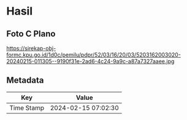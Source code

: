 # Hasil

## Foto C Plano

https://sirekap-obj-formc.kpu.go.id/1d0c/pemilu/pdpr/52/03/16/20/03/5203162003020-20240215-011305--9190f31e-2ad6-4c24-9a9c-a87a7327aaee.jpg


## Metadata

| Key        | Value               |
| ---------- | ------------------- |
| Time Stamp | 2024-02-15 07:02:30 |



